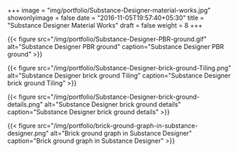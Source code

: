 +++
image = "img/portfolio/Substance-Designer-material-works.jpg"
showonlyimage = false
date = "2016-11-05T19:57:40+05:30"
title = "Substance Designer Material Works"
draft = false
weight = 8
+++

{{< figure src="/img/portfolio/Substance-Designer-PBR-ground.gif" alt="Substance Designer PBR ground" caption="Substance Designer PBR ground" >}}

{{< figure src="/img/portfolio/Substance-Designer-brick-ground-Tiling.png" alt="Substance Designer brick ground Tiling" caption="Substance Designer brick ground Tiling" >}}

{{< figure src="/img/portfolio/Substance-Designer-brick-ground-details.png" alt="Substance Designer brick ground details" caption="Substance Designer brick ground details" >}}

{{< figure src="/img/portfolio/brick-ground-graph-in-substance-designer.png" alt="Brick ground graph in Substance Designer" caption="Brick ground graph in Substance Designer" >}}

<!-- {{< figure src="/img/portfolio/brick-ground-concept-in-substance-designer.png" alt="Brick ground concept in Substance Designer" caption="Brick ground concept in Substance Designer" >}} -->
